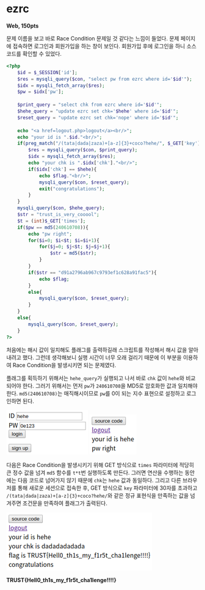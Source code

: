 # ezrc
**Web, 150pts**

문제 이름을 보고 바로 Race Condition 문제일 것 같다는 느낌이 들었다. 문제 페이지에 접속하면 로그인과 회원가입을 하는 창이 보인다. 회원가입 후에 로그인을 하니 소스 코드를 확인할 수 있었다.

```php
<?php 
    $id = $_SESSION['id'];
    $res = mysqli_query($con, "select pw from ezrc where id='$id'");
    $idx = mysqli_fetch_array($res);
    $pw = $idx['pw'];

    $print_query = "select chk from ezrc where id='$id'";
    $hehe_query = "update ezrc set chk='$hehe' where id='$id'";
    $reset_query = "update ezrc set chk='nope' where id='$id'";

    echo "<a href=logout.php>logout</a><br/>";
    echo "your id is ".$id."<br/>";
    if(preg_match("/(tata|dada|zaza)+[a-z]{3}+coco?hehe/", $_GET['key']) && strlen($_GET['key'])>30){
        $res = mysqli_query($con, $print_query);
        $idx = mysqli_fetch_array($res);
        echo "your chk is ".$idx['chk']."<br/>";        
        if($idx['chk'] == $hehe){
            echo $flag."<br/>";
            mysqli_query($con, $reset_query);
            exit("congratulations");
        }
    }
    mysqli_query($con, $hehe_query);
    $str = "trust_is_very_cooool";
    $t = (int)$_GET['times'];
    if($pw == md5(240610708)){
        echo "pw right";
        for($i=0; $i<$t; $i=$i+1){
            for($j=0; $j<$t; $j=$j+1){
                $str = md5($str);
            }
        }
        if($str == "d91a2796ab967c9793ef1c628a91fac5"){
            echo $flag;
        }
        else{
            mysqli_query($con, $reset_query);
        }
    }
    else{
        mysqli_query($con, $reset_query);
    }
?>
```

처음에는 해시 값이 일치해도 플래그를 출력하길래 스크립트를 작성해서 해시 값을 알아내려고 했다. 그런데 생각해보니 실행 시간이 너무 오래 걸리기 때문에 이 부분을 이용하여 Race Condition을 발생시키면 되는 문제였다.

플래그를 획득하기 위해서는 `hehe_query`가 실행되고 나서 바로 `chk` 값이 `hehe`와 비교되어야 한다. 그러기 위해서는 먼저 `pw`가 `240610708`을 MD5로 암호화한 값과 일치해야 한다. `md5(240610708)`는 매직해시이므로 `pw`를 0이 되는 지수 표현으로 설정하고 로그인하면 된다.

![Magic Hash](src/ezrc/magichash.png)
![PW right](src/ezrc/pwright.png)

다음은 Race Condition을 발생시키기 위해 GET 방식으로 `times` 파라미터에 적당히 큰 정수 값을 넘겨 `md5` 함수를 `t*t`번 실행하도록 만든다. 그러면 연산을 수행하는 동안에는 다음 코드로 넘어가지 않기 때문에 `chk`는 `hehe` 값과 동일하다. 그리고 다른 브라우저를 통해 새로운 세션으로 접속한 후, GET 방식으로 `key` 파라미터에 30자를 초과하고 `/(tata|dada|zaza)+[a-z]{3}+coco?hehe/`와 같은 정규 표현식을 만족하는 값을 넘겨주면 조건문을 만족하여 플래그가 출력된다.

![Flag](src/ezrc/flag.png)

**TRUST{Hell0_th1s_my_f1r5t_cha1lenge!!!!}**